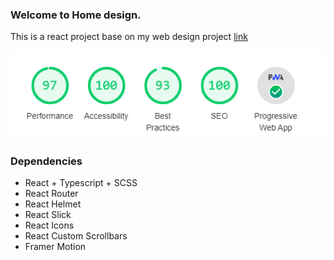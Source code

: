### Welcome to Home design.
This is a react project base on my web design project [link](https://www.behance.net/gallery/97038619/Home-Design-Online-Store)

![GitHub Logo](/lighthouse.png)

### Dependencies
* React + Typescript + SCSS
* React Router
* React Helmet
* React Slick
* React Icons
* React Custom Scrollbars
* Framer Motion
